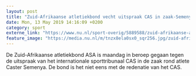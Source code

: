 ```yaml
---
layout: post
title: "Zuid-Afrikaanse atletiekbond vecht uitspraak CAS in zaak-Semenya aan"
date: Mon, 13 May 2019 14:16:09 +0200
category: sport
externe_link: "https://www.nu.nl/sport-overig/5889588/zuid-afrikaanse-atletiekbond-vecht-uitspraak-cas-in-zaak-semenya-aan.html"
feature_image: "https://media.nu.nl/m/tnzx8ela0sx0_sqr256.jpg/zuid-afrikaanse-atletiekbond-vecht-uitspraak-cas-in-zaak-semenya-aan.jpg"
---
```


De Zuid-Afrikaanse atletiekbond ASA is maandag in beroep gegaan tegen de uitspraak van het internationale sporttribunaal CAS in de zaak rond atlete Caster Semenya. De bond is het niet eens met de redenatie van het CAS.
